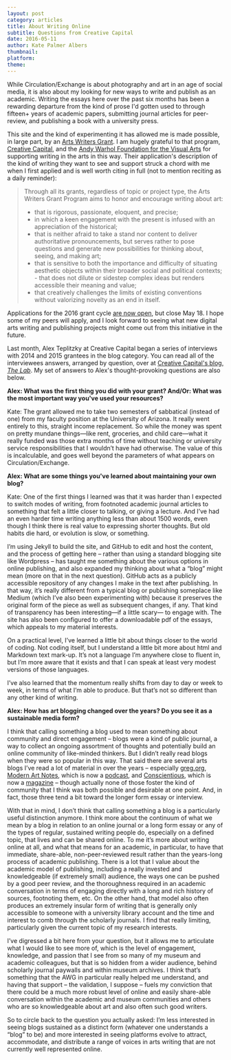 ```yaml
---
layout: post
category: articles
title: About Writing Online
subtitle: Questions from Creative Capital
date: 2016-05-11
author: Kate Palmer Albers
thumbnail: 
platform:
theme:
---
```


While Circulation/Exchange is about photography and art in an age of social media, it is also about my looking for new ways to write and publish as an academic. Writing the essays here over the past six months has been a rewarding departure from the kind of prose I'd gotten used to through fifteen+ years of academic papers, submitting journal articles for peer-review, and publishing a book with a university press.

This site and the kind of experimenting it has allowed me is made possible, in large part, by an [Arts Writers Grant](http://www.artswriters.org/). I am hugely grateful to that program, [Creative Capital](http://creative-capital.org/home), and the [Andy Warhol Foundation for the Visual Arts](http://warholfoundation.org/) for supporting writing in the arts in this way. Their application's description of the kind of writing they want to see and support struck a chord with me when I first applied and is well worth citing in full (not to mention reciting as a daily reminder):

> Through all its grants, regardless of topic or project type, the Arts Writers Grant Program aims to honor and encourage writing about art:
>
> - that is rigorous, passionate, eloquent, and precise;
> - in which a keen engagement with the present is infused with an appreciation of the historical;
>  - that is neither afraid to take a stand nor content to deliver authoritative pronouncements, but serves rather to pose questions and generate new possibilities for thinking about, seeing, and making art;
>  - that is sensitive to both the importance and difficulty of situating aesthetic objects within their broader social and political contexts;
>  - that does not dilute or sidestep complex ideas but renders accessible their meaning and value;
>  - that creatively challenges the limits of existing conventions without valorizing novelty as an end in itself.

Applications for the 2016 grant cycle [are now open](http://www.artswriters.org/application/), but close May 18. I hope some of my peers will apply, and I look forward to seeing what new digital arts writing and publishing projects might come out from this initiative in the future.

Last month, Alex Teplitzky at Creative Capital began a series of interviews with 2014 and 2015 grantees in the blog category. You can read all of the interviewees answers, arranged by question, over at [Creative Capital's blog, *The Lab*](http://blog.creative-capital.org/2016/05/getting-arts-blog-off-ground-arts-blogging-part-2/). My set of answers to Alex's thought-provoking questions are also below.

**Alex: What was the first thing you did with your grant? And/Or: What was the most important way you've used your resources?**

Kate: The grant allowed me to take two semesters of sabbatical (instead of one) from my faculty position at the University of Arizona. It really went entirely to this, straight income replacement. So while the money was spent on pretty mundane things—like rent, groceries, and child care—what it really funded was those extra months of time without teaching or university service responsibilities that I wouldn’t have had otherwise. The value of this is incalculable, and goes well beyond the parameters of what appears on Circulation/Exchange.

**Alex: What are some things you've learned about maintaining your own blog?**

Kate: One of the first things I learned was that it was harder than I expected to switch modes of writing, from footnoted academic journal articles to something that felt a little closer to talking, or giving a lecture. And I’ve had an even harder time writing anything less than about 1500 words, even though I think there is real value to expressing shorter thoughts. But old habits die hard, or evolution is slow, or something.

I’m using Jekyll to build the site, and GitHub to edit and host the content, and the process of getting here – rather than using a standard blogging site like Wordpress – has taught me something about the various options in online publishing, and also expanded my thinking about what a “blog” might mean (more on that in the next question). GitHub acts as a publicly accessible repository of any changes I make in the text after publishing. In that way, it’s really different from a typical blog or publishing someplace like Medium (which I’ve also been experimenting with) because it preserves the original form of the piece as well as subsequent changes, if any. That kind of transparency has been interesting—if a little scary— to engage with. The site has also been configured to offer a downloadable pdf of the essays, which appeals to my material interests.

On a practical level, I’ve learned a little bit about things closer to the world of coding. Not coding itself, but I understand a little bit more about html and Markdown text mark-up. It’s not a language I’m anywhere close to fluent in, but I’m more aware that it exists and that I can speak at least very modest versions of those languages.

I’ve also learned that the momentum really shifts from day to day or week to week, in terms of what I’m able to produce. But that’s not so different than any other kind of writing.

**Alex: How has art blogging changed over the years? Do you see it as a sustainable media form?**

I think that calling something a blog used to mean something about community and direct engagement – blogs were a kind of public journal, a way to collect an ongoing assortment of thoughts and potentially build an online community of like-minded thinkers. But I didn’t really read blogs when they were so popular in this way. That said there are several arts blogs I’ve read a lot of material in over the years – especially [greg.org](http://greg.org/), [Modern Art Notes](http://blogs.artinfo.com/modernartnotes/), which is now a [podcast](https://manpodcast.com/), and [Conscientious](http://jmcolberg.com/weblog/), which is now a [magazine](http://cphmag.com/) – though actually none of those foster the kind of community that I think was both possible and desirable at one point. And, in fact, those three tend a bit toward the longer form essay or interview.

With that in mind, I don’t think that calling something a blog is a particularly useful distinction anymore. I think more about the continuum of what we mean by a blog in relation to an online journal or a long form essay or any of the types of regular, sustained writing people do, especially on a defined topic, that lives and can be shared online. To me it’s more about writing online at all, and what that means for an academic, in particular, to have that immediate, share-able, non-peer-reviewed result rather than the years-long process of academic publishing. There is a lot that I value about the academic model of publishing, including a really invested and knowledgeable (if extremely small) audience, the ways one can be pushed by a good peer review, and the thoroughness required in an academic conversation in terms of engaging directly with a long and rich history of sources, footnoting them, etc. On the other hand, that model also often produces an extremely insular form of writing that is generally only accessible to someone with a university library account and the time and interest to comb through the scholarly journals. I find that really limiting, particularly given the current topic of my research interests.

I’ve digressed a bit here from your question, but it allows me to articulate what I would like to see more of, which is the level of engagement, knowledge, and passion that I see from so many of my museum and academic colleagues, but that is so hidden from a wider audience, behind scholarly journal paywalls and within museum archives. I think that’s something that the AWG in particular really helped me understand, and having that support – the validation, I suppose – fuels my conviction that there could be a much more robust level of online and easily share-able conversation within the academic and museum communities and others who are so knowledgeable about art and also often such good writers.

So to circle back to the question you actually asked: I’m less interested in seeing blogs sustained as a distinct form (whatever one understands a “blog” to be) and more interested in seeing platforms evolve to attract, accommodate, and distribute a range of voices in arts writing that are not currently well represented online.

